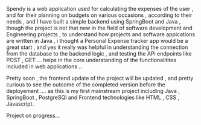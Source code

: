 Spendy is a web application used for calculating the expenses of the user , and for their planning on budgets on various occasions , according to their needs , and I have built a simple backend using SpringBoot and Java , though the project is not that new in the field of software development and Engineering projects , to understand how projects and software appications are written in Java , i thought a Personal Expense tracker app would be a great start , and yes it really was helpful in understanding the connection from the database to the backend logic , and testing the APi endpoints like POST , GET ... helps in the core understanding of the functionalitites included in web applications ..

Pretty soon , the frontend update of the project will be updated , and pretty curious to see the outcome of the completed version before the deployement .... as this is my first mainstream project including Java , SpringBoot , PostgreSQl and Frontend technologies like HTML , CSS , Javascript.

Project on progress...
